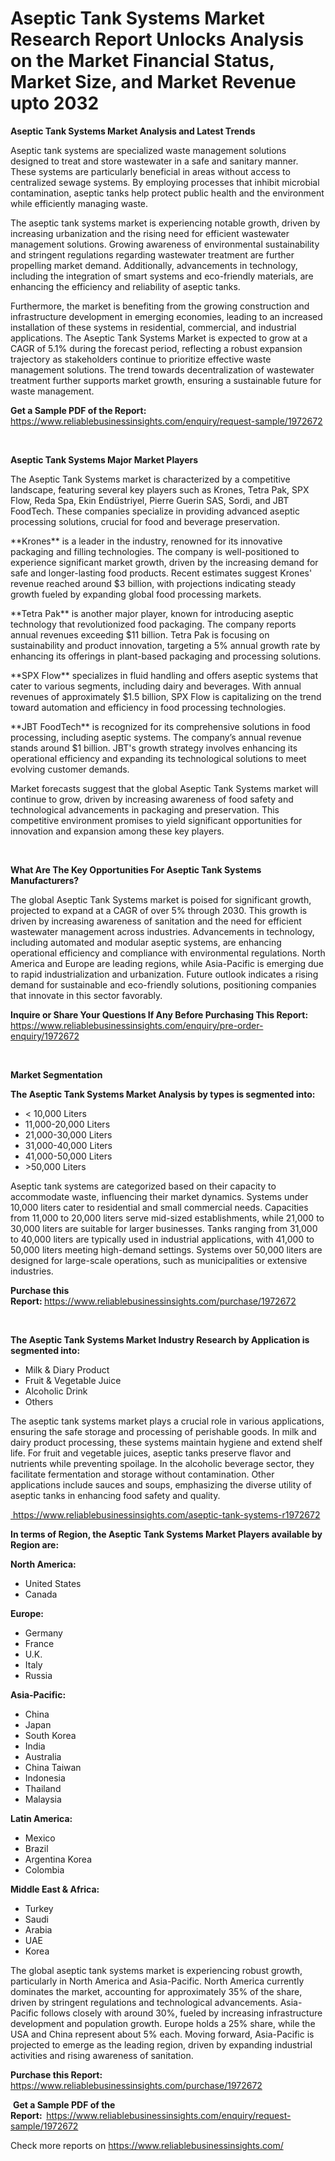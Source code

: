 <p><h1>Aseptic Tank Systems Market Research Report Unlocks Analysis on the Market Financial Status, Market Size, and Market Revenue upto 2032</h1></p><p><strong>Aseptic Tank Systems Market Analysis and Latest Trends</strong></p>
<p><p>Aseptic tank systems are specialized waste management solutions designed to treat and store wastewater in a safe and sanitary manner. These systems are particularly beneficial in areas without access to centralized sewage systems. By employing processes that inhibit microbial contamination, aseptic tanks help protect public health and the environment while efficiently managing waste.</p><p>The aseptic tank systems market is experiencing notable growth, driven by increasing urbanization and the rising need for efficient wastewater management solutions. Growing awareness of environmental sustainability and stringent regulations regarding wastewater treatment are further propelling market demand. Additionally, advancements in technology, including the integration of smart systems and eco-friendly materials, are enhancing the efficiency and reliability of aseptic tanks.</p><p>Furthermore, the market is benefiting from the growing construction and infrastructure development in emerging economies, leading to an increased installation of these systems in residential, commercial, and industrial applications. The Aseptic Tank Systems Market is expected to grow at a CAGR of 5.1% during the forecast period, reflecting a robust expansion trajectory as stakeholders continue to prioritize effective waste management solutions. The trend towards decentralization of wastewater treatment further supports market growth, ensuring a sustainable future for waste management.</p></p>
<p><strong>Get a Sample PDF of the Report:&nbsp;</strong> <a href="https://www.reliablebusinessinsights.com/enquiry/request-sample/1972672?utm_campaign=2748&utm_medium=2&utm_source=Github&utm_content=ia&utm_term=02032025&utm_id=aseptic-tank-systems">https://www.reliablebusinessinsights.com/enquiry/request-sample/1972672</a></p>
<p>&nbsp;</p>
<p><strong>Aseptic Tank Systems Major Market Players</strong></p>
<p><p>The Aseptic Tank Systems market is characterized by a competitive landscape, featuring several key players such as Krones, Tetra Pak, SPX Flow, Reda Spa, Ekin Endüstriyel, Pierre Guerin SAS, Sordi, and JBT FoodTech. These companies specialize in providing advanced aseptic processing solutions, crucial for food and beverage preservation.</p><p>**Krones** is a leader in the industry, renowned for its innovative packaging and filling technologies. The company is well-positioned to experience significant market growth, driven by the increasing demand for safe and longer-lasting food products. Recent estimates suggest Krones' revenue reached around $3 billion, with projections indicating steady growth fueled by expanding global food processing markets.</p><p>**Tetra Pak** is another major player, known for introducing aseptic technology that revolutionized food packaging. The company reports annual revenues exceeding $11 billion. Tetra Pak is focusing on sustainability and product innovation, targeting a 5% annual growth rate by enhancing its offerings in plant-based packaging and processing solutions.</p><p>**SPX Flow** specializes in fluid handling and offers aseptic systems that cater to various segments, including dairy and beverages. With annual revenues of approximately $1.5 billion, SPX Flow is capitalizing on the trend toward automation and efficiency in food processing technologies.</p><p>**JBT FoodTech** is recognized for its comprehensive solutions in food processing, including aseptic systems. The company’s annual revenue stands around $1 billion. JBT's growth strategy involves enhancing its operational efficiency and expanding its technological solutions to meet evolving customer demands.</p><p>Market forecasts suggest that the global Aseptic Tank Systems market will continue to grow, driven by increasing awareness of food safety and technological advancements in packaging and preservation. This competitive environment promises to yield significant opportunities for innovation and expansion among these key players.</p></p>
<p>&nbsp;</p>
<p><strong>What Are The Key Opportunities For Aseptic Tank Systems Manufacturers?</strong></p>
<p><p>The global Aseptic Tank Systems market is poised for significant growth, projected to expand at a CAGR of over 5% through 2030. This growth is driven by increasing awareness of sanitation and the need for efficient wastewater management across industries. Advancements in technology, including automated and modular aseptic systems, are enhancing operational efficiency and compliance with environmental regulations. North America and Europe are leading regions, while Asia-Pacific is emerging due to rapid industrialization and urbanization. Future outlook indicates a rising demand for sustainable and eco-friendly solutions, positioning companies that innovate in this sector favorably.</p></p>
<p><strong>Inquire or Share Your Questions If Any Before Purchasing This Report:</strong> <a href="https://www.reliablebusinessinsights.com/enquiry/pre-order-enquiry/1972672?utm_campaign=2748&utm_medium=2&utm_source=Github&utm_content=ia&utm_term=02032025&utm_id=aseptic-tank-systems">https://www.reliablebusinessinsights.com/enquiry/pre-order-enquiry/1972672</a></p>
<p>&nbsp;</p>
<p><strong>Market Segmentation</strong></p>
<p><strong>The Aseptic Tank Systems Market Analysis by types is segmented into:</strong></p>
<p><ul><li>< 10,000 Liters</li><li>11,000-20,000 Liters</li><li>21,000-30,000 Liters</li><li>31,000-40,000 Liters</li><li>41,000-50,000 Liters</li><li>>50,000 Liters</li></ul></p>
<p><p>Aseptic tank systems are categorized based on their capacity to accommodate waste, influencing their market dynamics. Systems under 10,000 liters cater to residential and small commercial needs. Capacities from 11,000 to 20,000 liters serve mid-sized establishments, while 21,000 to 30,000 liters are suitable for larger businesses. Tanks ranging from 31,000 to 40,000 liters are typically used in industrial applications, with 41,000 to 50,000 liters meeting high-demand settings. Systems over 50,000 liters are designed for large-scale operations, such as municipalities or extensive industries.</p></p>
<p><strong>Purchase this Report:&nbsp;</strong><a href="https://www.reliablebusinessinsights.com/purchase/1972672?utm_campaign=2748&utm_medium=2&utm_source=Github&utm_content=ia&utm_term=02032025&utm_id=aseptic-tank-systems">https://www.reliablebusinessinsights.com/purchase/1972672</a></p>
<p>&nbsp;</p>
<p><strong>The Aseptic Tank Systems Market Industry Research by Application is segmented into:</strong></p>
<p><ul><li>Milk & Diary Product</li><li>Fruit & Vegetable Juice</li><li>Alcoholic Drink</li><li>Others</li></ul></p>
<p><p>The aseptic tank systems market plays a crucial role in various applications, ensuring the safe storage and processing of perishable goods. In milk and dairy product processing, these systems maintain hygiene and extend shelf life. For fruit and vegetable juices, aseptic tanks preserve flavor and nutrients while preventing spoilage. In the alcoholic beverage sector, they facilitate fermentation and storage without contamination. Other applications include sauces and soups, emphasizing the diverse utility of aseptic tanks in enhancing food safety and quality.</p></p>
<p><a href="https://www.reliablebusinessinsights.com/aseptic-tank-systems-r1972672?utm_campaign=2748&utm_medium=2&utm_source=Github&utm_content=ia&utm_term=02032025&utm_id=aseptic-tank-systems">&nbsp;https://www.reliablebusinessinsights.com/aseptic-tank-systems-r1972672</a></p>
<p><strong>In terms of Region, the Aseptic Tank Systems Market Players available by Region are:</strong></p>
<p>
    <p> <strong> North America: </strong>
        <ul>
            <li>United States</li>
            <li>Canada</li>
        </ul>
        </p> 
    <p> <strong> Europe: </strong>
        <ul>
            <li>Germany</li>
            <li>France</li>
            <li>U.K.</li>
            <li>Italy</li>
            <li>Russia</li>
        </ul>
        </p> 
    <p> <strong> Asia-Pacific: </strong>
        <ul>
            <li>China</li>
            <li>Japan</li>
            <li>South Korea</li>
            <li>India</li>
            <li>Australia</li>
            <li>China Taiwan</li>
            <li>Indonesia</li>
            <li>Thailand</li>
            <li>Malaysia</li>
        </ul>
        </p> 
    <p> <strong> Latin America: </strong>
        <ul>
            <li>Mexico</li>
            <li>Brazil</li>
            <li>Argentina Korea</li>
            <li>Colombia</li>
        </ul>
        </p> 
    <p> <strong> Middle East & Africa: </strong>
        <ul>
            <li>Turkey</li>
            <li>Saudi</li>
            <li>Arabia</li>
            <li>UAE</li>
            <li>Korea</li>
        </ul>
    </p>
    </p>
<p><p>The global aseptic tank systems market is experiencing robust growth, particularly in North America and Asia-Pacific. North America currently dominates the market, accounting for approximately 35% of the share, driven by stringent regulations and technological advancements. Asia-Pacific follows closely with around 30%, fueled by increasing infrastructure development and population growth. Europe holds a 25% share, while the USA and China represent about 5% each. Moving forward, Asia-Pacific is projected to emerge as the leading region, driven by expanding industrial activities and rising awareness of sanitation.</p></p>
<p><strong>Purchase this Report: </strong><a href="https://www.reliablebusinessinsights.com/purchase/1972672?utm_campaign=2748&utm_medium=2&utm_source=Github&utm_content=ia&utm_term=02032025&utm_id=aseptic-tank-systems">https://www.reliablebusinessinsights.com/purchase/1972672</a></p>
<p>&nbsp;<strong>Get a Sample PDF of the Report:&nbsp;&nbsp;</strong><a href="https://www.reliablebusinessinsights.com/enquiry/request-sample/1972672?utm_campaign=2748&utm_medium=2&utm_source=Github&utm_content=ia&utm_term=02032025&utm_id=aseptic-tank-systems">https://www.reliablebusinessinsights.com/enquiry/request-sample/1972672</a></p>
<p><strong></strong></p>
<p>Check more reports on <a href="https://www.reliablebusinessinsights.com/?utm_campaign=2748&utm_medium=2&utm_source=Github&utm_content=ia&utm_term=02032025&utm_id=aseptic-tank-systems">https://www.reliablebusinessinsights.com/</a></p>